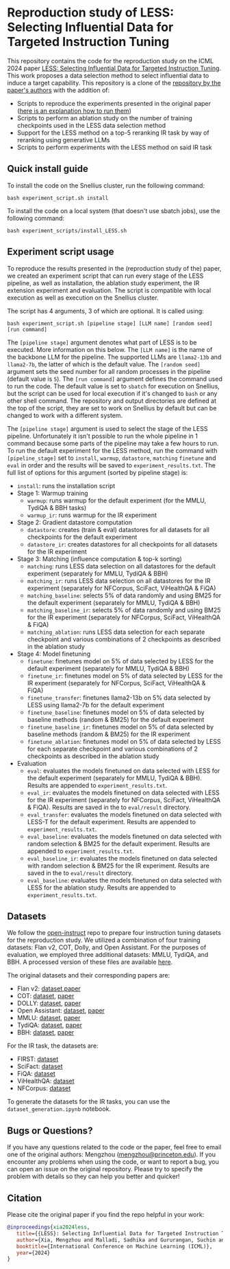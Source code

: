 # Reproduction study of LESS: Selecting Influential Data for Targeted Instruction Tuning

This repository contains the code for the reproduction study on the ICML 2024  paper [LESS: Selecting Influential Data for Targeted Instruction Tuning](https://arxiv.org/abs/2402.04333). This work proposes a data selection method to select influential data to induce a target capability. This repository is a clone of the [repository by the paper's authors](https://github.com/princeton-nlp/LESS) with the addition of:
- Scripts to reproduce the experiments presented in the original paper ([here is an explanation how to run them](#experiment-script-usage))
- Scripts to perform an ablation study on the number of training checkpoints used in the LESS data selection method
- Support for the LESS method on a top-5 reranking IR task by way of reranking using generative LLMs
- Scripts to perform experiments with the LESS method on said IR task

## Quick install guide

To install the code on the Snellius cluster, run the following command:

```
bash experiment_script.sh install
```

To install the code on a local system (that doesn't use sbatch jobs), use the following command:

```
bash experiment_scripts/install_LESS.sh
```

## Experiment script usage
To reproduce the results presented in the (reproduction study of the) paper, we created an experiment script that can run every stage of the LESS pipeline, as well as installation, the ablation study experiment, the IR extension experiment and evaluation. The script is compatible with local execution as well as execution on the Snellius cluster.

The script has 4 arguments, 3 of which are optional. It is called using:
```
bash experiment_script.sh [pipeline stage] [LLM name] [random seed] [run command] 
```

The `[pipeline stage]` argument denotes what part of LESS is to be executed. More information on this below. The `[LLM name]` is the name of the backbone LLM for the pipeline. The supported LLMs are `llama2-13b` and `llama2-7b`, the latter of which is the default value. The `[random seed]` argument sets the seed number for all random processes in the pipeline (default value is `5`). The `[run command]` argument defines the command used to run the code. The default value is set to `sbatch` for execution on Snellius, but the script can be used for local execution if it's changed to `bash` or any other shell command. The repository and output directories are defined at the top of the script, they are set to work on Snellius by default but can be changed to work with a different system.

The `[pipeline stage]` argument is used to select the stage of the LESS pipeline. Unfortunately it isn't possible to run the whole pipeline in 1 command because some parts of the pipeline may take a few hours to run. To run the default experiment for the LESS method, run the command with `[pipeline_stage]` set to `install`, `warmup`, `datastore`, `matching` `finetune` and `eval` in order and the results will be saved to `experiment_results.txt`. The full list of options for this argument (sorted by pipeline stage) is:

- `install`: runs the installation script
- Stage 1: Warmup training 
  * `warmup`: runs warmup for the default experiment (for the MMLU, TydiQA & BBH tasks)
  * `warmup_ir`: runs warmup for the IR experiment
- Stage 2: Gradient datastore computation
  * `datastore`: creates (train & eval) datastores for all datasets for all checkpoints for the default experiment
  * `datastore_ir`: creates datastores for all checkpoints for all datasets for the IR experiment
- Stage 3: Matching (influence computation & top-k sorting)
  * `matching`: runs LESS data selection on all datastores for the default experiment (separately for MMLU, TydiQA & BBH)
  * `matching_ir`: runs LESS data selection on all datastores for the IR experiment (separately for NFCorpus, SciFact, ViHealthQA & FiQA)
  * `matching_baseline`: selects 5% of data randomly and using BM25 for the default experiment (separately for MMLU, TydiQA & BBH)
  * `matching_baseline_ir`: selects 5% of data randomly and using BM25 for the IR experiment (separately for NFCorpus, SciFact, ViHealthQA & FiQA)
  * `matching_ablation`: runs LESS data selection for each separate checkpoint and various combinations of 2 checkpoints as described in the ablation study
- Stage 4: Model finetuning
  * `finetune`: finetunes model on 5% of data selected by LESS for the default experiment (separately for MMLU, TydiQA & BBH)
  * `finetune_ir`: finetunes model on 5% of data selected by LESS for the IR experiment (separately for NFCorpus, SciFact, ViHealthQA & FiQA)
  * `finetune_transfer`: finetunes llama2-13b on 5% data selected by LESS using llama2-7b for the default experiment
  * `finetune_baseline`: finetunes model on 5% of data selected by baseline methods (random & BM25) for the default experiment
  * `finetune_baseline_ir`: finetunes model on 5% of data selected by baseline methods (random & BM25) for the IR experiment
  * `finetune_ablation`: finetunes model on 5% of data selected by LESS for each separate checkpoint and various combinations of 2 checkpoints as described in the ablation study
- Evaluation
  * `eval`: evaluates the models finetuned on data selected with LESS for the default experiment (separately for MMLU, TydiQA & BBH). Results are appended to `experiment_results.txt`.
  * `eval_ir`: evaluates the models finetuned on data selected with LESS for the IR experiment (separately for NFCorpus, SciFact, ViHealthQA & FiQA). Results are saved in the to `eval/result` directory.
  * `eval_transfer`: evaluates the models finetuned on data selected with LESS-T for the default experiment. Results are appended to `experiment_results.txt`.
  * `eval_baseline`: evaluates the models finetuned on data selected with random selection & BM25 for the default experiment. Results are appended to `experiment_results.txt`.
  * `eval_baseline_ir`: evaluates the models finetuned on data selected with random selection & BM25 for the IR experiment. Results are saved in the to `eval/result` directory.
  * `eval_baseline`: evaluates the models finetuned on data selected with LESS for the ablation study. Results are appended to `experiment_results.txt`.

## Datasets
We follow the [open-instruct](https://github.com/allenai/open-instruct?tab=readme-ov-file#dataset-preparation) repo to prepare four instruction tuning datasets for the reproduction study. We utilized a combination of four training datasets: Flan v2, COT, Dolly, and Open Assistant. For the purposes of evaluation, we employed three additional datasets: MMLU, TydiQA, and BBH. A processed version of these files are available [here](https://huggingface.co/datasets/princeton-nlp/less_data).

The original datasets and their corresponding papers are:
- Flan v2: [dataset](https://github.com/google-research/FLAN/tree/main/flan/v2#download),[paper](https://arxiv.org/abs/2301.13688)
- COT: [dataset](https://huggingface.co/datasets/kaist-ai/CoT-Collection), [paper](https://arxiv.org/abs/2305.14045)
- DOLLY: [dataset](https://huggingface.co/datasets/databricks/databricks-dolly-15k), [paper](https://www.databricks.com/blog/2023/04/12/dolly-first-open-commercially-viable-instruction-tuned-llm)
- Open Assistant: [dataset](https://huggingface.co/datasets/OpenAssistant/oasst1), [paper](https://arxiv.org/abs/2304.07327)
- MMLU: [dataset](https://huggingface.co/datasets/cais/mmlu), [paper](https://arxiv.org/abs/2009.03300v3)
- TydiQA: [dataset](https://github.com/google-research-datasets/tydiqa), [paper](https://arxiv.org/abs/2003.05002)
- BBH: [dataset](https://github.com/suzgunmirac/BIG-Bench-Hard), [paper](https://arxiv.org/abs/2210.09261)

For the IR task, the datasets are:
- FIRST: [dataset](https://huggingface.co/datasets/rryisthebest/rank_zephyr_training_data_alpha)
- SciFact: [dataset](https://public.ukp.informatik.tu-darmstadt.de/thakur/BEIR/datasets)
- FiQA: [dataset](https://public.ukp.informatik.tu-darmstadt.de/thakur/BEIR/datasets)
- ViHealthQA: [dataset](https://public.ukp.informatik.tu-darmstadt.de/thakur/BEIR/datasets)
- NFCorpus: [dataset](https://public.ukp.informatik.tu-darmstadt.de/thakur/BEIR/datasets)

To generate the datasets for the IR tasks, you can use the `dataset_generation.ipynb` notebook.
## Bugs or Questions?
If you have any questions related to the code or the paper, feel free to email one of the original authors: Mengzhou (mengzhou@princeton.edu). If you encounter any problems when using the code, or want to report a bug, you can open an issue on the original repository. Please try to specify the problem with details so they can help you better and quicker!

## Citation
Please cite the original paper if you find the repo helpful in your work:

```bibtex
@inproceedings{xia2024less,
   title={{LESS}: Selecting Influential Data for Targeted Instruction Tuning},
   author={Xia, Mengzhou and Malladi, Sadhika and Gururangan, Suchin and Arora, Sanjeev and Chen, Danqi},
   booktitle={International Conference on Machine Learning (ICML)},
   year={2024}
}
```




